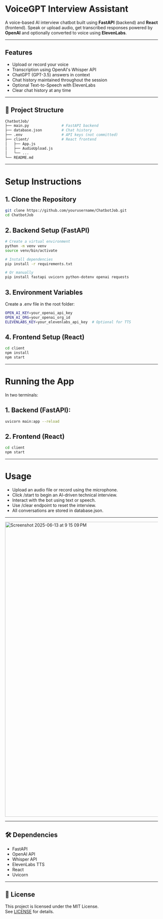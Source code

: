 # VoiceGPT Interview Assistant

A voice-based AI interview chatbot built using **FastAPI** (backend) and **React** (frontend). Speak or upload audio, get transcribed responses powered by **OpenAI** and optionally converted to voice using **ElevenLabs**.

---

## Features

- Upload or record your voice
- Transcription using OpenAI's Whisper API
- ChatGPT (GPT-3.5) answers in context
- Chat history maintained throughout the session
- Optional Text-to-Speech with ElevenLabs
- Clear chat history at any time

---

## 📁 Project Structure

```bash
ChatbotJob/
├── main.py               # FastAPI backend
├── database.json         # Chat history
├── .env                  # API keys (not committed)
├── client/               # React frontend
│   ├── App.js
│   ├── AudioUpload.js
│   └── ...
└── README.md
```
---

# Setup Instructions

## 1. Clone the Repository

```bash
git clone https://github.com/yourusername/ChatbotJob.git
cd ChatbotJob
```

## 2. Backend Setup (FastAPI)

```bash
# Create a virtual environment
python -m venv venv
source venv/bin/activate

# Install dependencies
pip install -r requirements.txt

# Or manually
pip install fastapi uvicorn python-dotenv openai requests
```

## 3. Environment Variables

Create a .env file in the root folder:
```bash
OPEN_AI_KEY=your_openai_api_key
OPEN_AI_ORG=your_openai_org_id
ELEVENLABS_KEY=your_elevenlabs_api_key  # Optional for TTS
```
## 4. Frontend Setup (React)

```bash
cd client
npm install
npm start
```
---

# Running the App

In two terminals:
## 1. Backend (FastAPI):

```bash
uvicorn main:app --reload
```

## 2. Frontend (React)

```bash
cd client
npm start
```
---

# Usage

- Upload an audio file or record using the microphone.
- Click /start to begin an AI-driven technical interview.
- Interact with the bot using text or speech.
- Use /clear endpoint to reset the interview.
- All conversations are stored in database.json.

---

<img width="970" alt="Screenshot 2025-06-13 at 9 15 09 PM" src="https://github.com/user-attachments/assets/89e4a372-b31a-475c-96c8-614d3d039ce7" />

---

## 🛠️ Dependencies

- FastAPI
- OpenAI API
- Whisper API
- ElevenLabs TTS
- React
- Uvicorn

---

## 📄 License

This project is licensed under the MIT License.  
See [LICENSE](./LICENSE) for details.

